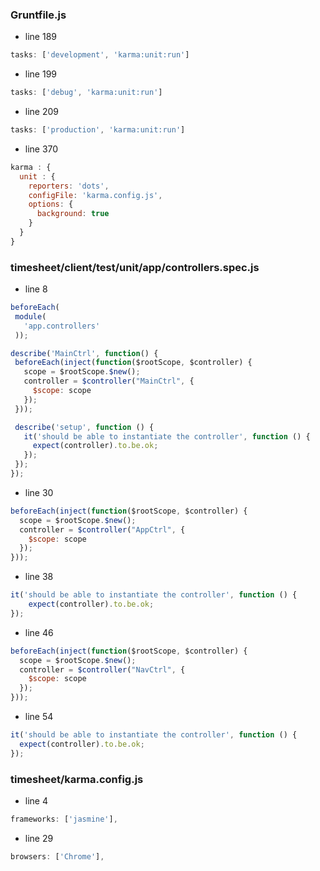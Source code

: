 ### Gruntfile.js

* line 189

```javascript
tasks: ['development', 'karma:unit:run']
```

* line 199

```javascript
tasks: ['debug', 'karma:unit:run']
```

* line 209

```javascript
tasks: ['production', 'karma:unit:run']
```

* line 370

```javascript
karma : {
  unit : {
    reporters: 'dots',
    configFile: 'karma.config.js',
    options: {
      background: true
    }
  }
}
```

### timesheet/client/test/unit/app/controllers.spec.js

* line 8

```javascript
beforeEach(
 module( 
   'app.controllers'
 ));

describe('MainCtrl', function() {
 beforeEach(inject(function($rootScope, $controller) {
   scope = $rootScope.$new();
   controller = $controller("MainCtrl", { 
     $scope: scope 
   });
 }));

 describe('setup', function () {
   it('should be able to instantiate the controller', function () { 
     expect(controller).to.be.ok;
   });
 }); 
});
```

* line 30 

```javascript
beforeEach(inject(function($rootScope, $controller) {
  scope = $rootScope.$new();
  controller = $controller("AppCtrl", { 
    $scope: scope 
  });
}));
```

* line 38 

```javascript
it('should be able to instantiate the controller', function () { 
	expect(controller).to.be.ok;
});
```

* line 46

```javascript
beforeEach(inject(function($rootScope, $controller) {
  scope = $rootScope.$new();
  controller = $controller("NavCtrl", { 
    $scope: scope 
  });
}));
```

* line 54

```javascript
it('should be able to instantiate the controller', function () { 
  expect(controller).to.be.ok;
});
```

### timesheet/karma.config.js

* line 4

```javascript
frameworks: ['jasmine'],
```

* line 29

```javascript
browsers: ['Chrome'],
```




























